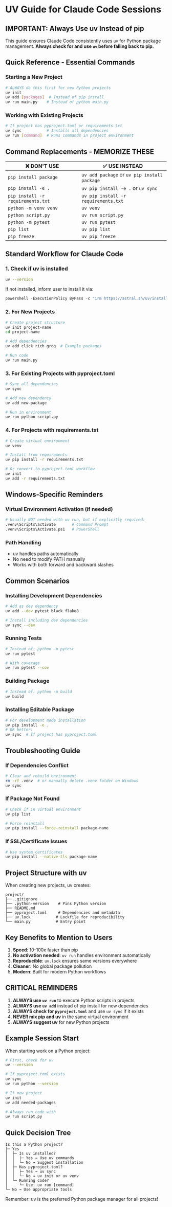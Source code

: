 # UV Guide for Claude Code Sessions

## IMPORTANT: Always Use uv Instead of pip

This guide ensures Claude Code consistently uses `uv` for Python package management. **Always check for and use `uv` before falling back to pip.**

## Quick Reference - Essential Commands

### Starting a New Project
```bash
# ALWAYS do this first for new Python projects
uv init
uv add [packages]  # Instead of pip install
uv run main.py    # Instead of python main.py
```

### Working with Existing Projects
```bash
# If project has pyproject.toml or requirements.txt
uv sync           # Installs all dependencies
uv run [command]  # Runs commands in project environment
```

## Command Replacements - MEMORIZE THESE

| ❌ DON'T USE | ✅ USE INSTEAD |
|--------------|----------------|
| `pip install package` | `uv add package` or `uv pip install package` |
| `pip install -e .` | `uv pip install -e .` or `uv sync` |
| `pip install -r requirements.txt` | `uv pip install -r requirements.txt` |
| `python -m venv venv` | `uv venv` |
| `python script.py` | `uv run script.py` |
| `python -m pytest` | `uv run pytest` |
| `pip list` | `uv pip list` |
| `pip freeze` | `uv pip freeze` |

## Standard Workflow for Claude Code

### 1. Check if uv is installed
```bash
uv --version
```
If not installed, inform user to install it via:
```powershell
powershell -ExecutionPolicy ByPass -c "irm https://astral.sh/uv/install.ps1 | iex"
```

### 2. For New Projects
```bash
# Create project structure
uv init project-name
cd project-name

# Add dependencies
uv add click rich groq  # Example packages

# Run code
uv run main.py
```

### 3. For Existing Projects with pyproject.toml
```bash
# Sync all dependencies
uv sync

# Add new dependency
uv add new-package

# Run in environment
uv run python script.py
```

### 4. For Projects with requirements.txt
```bash
# Create virtual environment
uv venv

# Install from requirements
uv pip install -r requirements.txt

# Or convert to pyproject.toml workflow
uv init
uv add -r requirements.txt
```

## Windows-Specific Reminders

### Virtual Environment Activation (if needed)
```bash
# Usually NOT needed with uv run, but if explicitly required:
.venv\Scripts\activate       # Command Prompt
.venv\Scripts\Activate.ps1   # PowerShell
```

### Path Handling
- uv handles paths automatically
- No need to modify PATH manually
- Works with both forward and backward slashes

## Common Scenarios

### Installing Development Dependencies
```bash
# Add as dev dependency
uv add --dev pytest black flake8

# Install including dev dependencies
uv sync --dev
```

### Running Tests
```bash
# Instead of: python -m pytest
uv run pytest

# With coverage
uv run pytest --cov
```

### Building Package
```bash
# Instead of: python -m build
uv build
```

### Installing Editable Package
```bash
# For development mode installation
uv pip install -e .
# OR better:
uv sync  # If project has pyproject.toml
```

## Troubleshooting Guide

### If Dependencies Conflict
```bash
# Clear and rebuild environment
rm -rf .venv  # or manually delete .venv folder on Windows
uv sync
```

### If Package Not Found
```bash
# Check if in virtual environment
uv pip list

# Force reinstall
uv pip install --force-reinstall package-name
```

### If SSL/Certificate Issues
```bash
# Use system certificates
uv pip install --native-tls package-name
```

## Project Structure with uv

When creating new projects, uv creates:
```
project/
├── .gitignore
├── .python-version    # Pins Python version
├── README.md
├── pyproject.toml     # Dependencies and metadata
├── uv.lock           # Lockfile for reproducibility
└── main.py           # Entry point
```

## Key Benefits to Mention to Users

1. **Speed**: 10-100x faster than pip
2. **No activation needed**: `uv run` handles environment automatically
3. **Reproducible**: `uv.lock` ensures same versions everywhere
4. **Cleaner**: No global package pollution
5. **Modern**: Built for modern Python workflows

## CRITICAL REMINDERS

1. **ALWAYS use `uv run`** to execute Python scripts in projects
2. **ALWAYS use `uv add`** instead of pip install for new dependencies
3. **ALWAYS check for `pyproject.toml`** and use `uv sync` if it exists
4. **NEVER mix pip and uv** in the same virtual environment
5. **ALWAYS suggest uv** for new Python projects

## Example Session Start

When starting work on a Python project:
```bash
# First, check for uv
uv --version

# If pyproject.toml exists
uv sync
uv run python --version

# If new project
uv init
uv add needed-packages

# Always run code with
uv run script.py
```

## Quick Decision Tree

```
Is this a Python project?
├─ Yes
│  ├─ Is uv installed?
│  │  ├─ Yes → Use uv commands
│  │  └─ No → Suggest installation
│  ├─ Has pyproject.toml?
│  │  ├─ Yes → uv sync
│  │  └─ No → uv init or uv venv
│  └─ Running code?
│     └─ Use: uv run [command]
└─ No → Use appropriate tools
```

Remember: uv is the preferred Python package manager for all projects!